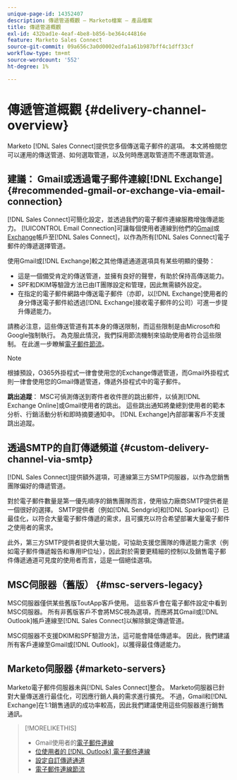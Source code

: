 ```yaml
---
unique-page-id: 14352407
description: 傳遞管道概觀 — Marketo檔案 — 產品檔案
title: 傳遞管道概觀
exl-id: 432bad1e-4eaf-4be8-b856-be364c44816e
feature: Marketo Sales Connect
source-git-commit: 09a656c3a0d0002edfa1a61b987bff4c1dff33cf
workflow-type: tm+mt
source-wordcount: '552'
ht-degree: 1%

---
```


# 傳遞管道概觀 {#delivery-channel-overview}

Marketo [!DNL Sales Connect]提供您多個傳送電子郵件的選項。 本文將檢閱您可以運用的傳送管道、如何選取管道，以及何時應選取管道而不應選取管道。

## 建議： Gmail或透過電子郵件連線[!DNL Exchange] {#recommended-gmail-or-exchange-via-email-connection}

[!DNL Sales Connect]可簡化設定，並透過我們的電子郵件連線服務增強傳遞能力。 [!UICONTROL Email Connection]可讓每個使用者連線到他們的[Gmail](/help/marketo/product-docs/marketo-sales-connect/email-plugins/gmail/email-connection-for-gmail-users.md)或[Exchange](/help/marketo/product-docs/marketo-sales-connect/email-plugins/msc-for-outlook/email-connection-for-outlook-users.md)帳戶至[!DNL Sales Connect]，以作為所有[!DNL Sales Connect]電子郵件的傳遞選擇管道。

使用Gmail或[!DNL Exchange]較之其他傳遞通道選項具有某些明顯的優勢：

* 這是一個備受肯定的傳送管道，並擁有良好的聲譽，有助於保持高傳送能力。
* SPF和DKIM等驗證方法已由IT團隊設定和管理，因此無需額外設定。
* 在指定的電子郵件網路中傳送電子郵件（亦即，以[!DNL Exchange]使用者的身分傳送電子郵件給透過[!DNL Exchange]接收電子郵件的公司）可進一步提升傳遞能力。

請務必注意，這些傳送管道有其本身的傳送限制，而這些限制是由Microsoft和Google強制執行。 為克服此情況，我們採用節流機制來協助使用者符合這些限制。 在此進一步瞭解[電子郵件節流](/help/marketo/product-docs/marketo-sales-connect/email/email-delivery/email-connection-throttling.md)。

>[!NOTE]
>
>根據預設，O365外掛程式一律會使用您的Exchange傳遞管道，而Gmail外掛程式則一律會使用您的Gmail傳遞管道，傳遞外掛程式中的電子郵件。

**跳出追蹤**： MSC可偵測傳送到寄件者收件匣的跳出郵件，以偵測[!DNL Exchange Online]或Gmail使用者的跳出。 這些跳出通知將彙總到使用者的範本分析、行銷活動分析和即時摘要通知中。 [!DNL Exchange]內部部署客戶不支援跳出追蹤。

## 透過SMTP的自訂傳遞頻道 {#custom-delivery-channel-via-smtp}

[!DNL Sales Connect]提供額外選項，可連線第三方SMTP伺服器，以作為您銷售團隊偏好的傳遞管道。

對於電子郵件數量是第一優先順序的銷售團隊而言，使用協力廠商SMTP提供者是一個很好的選擇。 SMTP提供者（例如[!DNL Sendgrid]和[!DNL Sparkpost]）已最佳化，以符合大量電子郵件傳遞的需求，且可擴充以符合希望部署大量電子郵件之使用者的需求。

此外，第三方SMTP提供者提供大量功能，可協助支援您團隊的傳遞能力需求（例如電子郵件傳遞報告和專用IP位址），因此對於需要更精細的控制以及銷售電子郵件傳遞通道可見度的使用者而言，這是一個絕佳選項。

## MSC伺服器（舊版） {#msc-servers-legacy}

MSC伺服器僅供某些舊版ToutApp客戶使用。 這些客戶會在電子郵件設定中看到MSC伺服器。 所有非舊版客戶不會將MSC視為選項，而應將其Gmail或[!DNL Outlook]帳戶連線至[!DNL Sales Connect]以解除鎖定傳遞管道。

MSC伺服器不支援DKIM和SPF驗證方法，這可能會降低傳遞率。 因此，我們建議所有客戶連線至Gmail或[!DNL Outlook]，以獲得最佳傳遞能力。

## Marketo伺服器 {#marketo-servers}

Marketo電子郵件伺服器未與[!DNL Sales Connect]整合。 Marketo伺服器已針對大量傳送進行最佳化，可因應行銷人員的需求進行擴充。 不過，Gmail和[!DNL Exchange]在1:1銷售通訊的成功率較高，因此我們建議使用這些伺服器進行銷售通訊。

>[!MORELIKETHIS]
>
>* Gmail使用者的[電子郵件連線](/help/marketo/product-docs/marketo-sales-connect/email-plugins/gmail/email-connection-for-gmail-users.md)
>* [位使用者的 [!DNL Outlook] 電子郵件連線](/help/marketo/product-docs/marketo-sales-connect/email-plugins/msc-for-outlook/email-connection-for-outlook-users.md)
>* [設定自訂傳遞通道](/help/marketo/product-docs/marketo-sales-connect/email/email-delivery/setting-up-a-custom-delivery-channel.md)
>* [電子郵件連線節流](/help/marketo/product-docs/marketo-sales-connect/email/email-delivery/email-connection-throttling.md)
